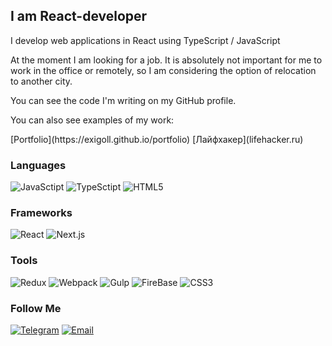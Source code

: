 ## I am React-developer
<p>I develop web applications in React using TypeScript / JavaScript</p>
<p>At the moment I am looking for a job. It is absolutely not important for me to work in the office or remotely, so I am considering the option of relocation to another city.</p>
<p>You can see the code I'm writing on my GitHub profile.</p>
<p>You can also see examples of my work: </p>
[Portfolio](https://exigoll.github.io/portfolio)
[Лайфхакер](lifehacker.ru)

### Languages
![JavaSctipt](https://img.shields.io/badge/-JavaScript-black?style=for-the-badge&logo=javascript) ![TypeSctipt](https://img.shields.io/badge/-TypeScript-black?style=for-the-badge&logo=typescript) ![HTML5](https://img.shields.io/badge/-HTML-black?style=for-the-badge&logo=html5)

### Frameworks
![React](https://img.shields.io/badge/-React-black?style=for-the-badge&logo=React) ![Next.js](https://img.shields.io/badge/-Next.js-black?style=for-the-badge&logo=next.js)

### Tools
![Redux](https://img.shields.io/badge/-Redux-black?style=for-the-badge&logo=redux&logoColor=764ABC) ![Webpack](https://img.shields.io/badge/-Webpack-black?style=for-the-badge&logo=webpack) ![Gulp](https://img.shields.io/badge/-Gulp-black?style=for-the-badge&logo=gulp) ![FireBase](https://img.shields.io/badge/-FireBase-black?style=for-the-badge&logo=fireBase&logoColor=blue) ![CSS3](https://img.shields.io/badge/-CSS3-black?style=for-the-badge&logo=css3&logoColor=blue)

### Follow Me
[![Telegram](https://img.shields.io/badge/-Telegram-black?style=for-the-badge&logo=telegram)](https://t.me/exigoll) [![Email](https://img.shields.io/badge/-Email-black?style=for-the-badge&logo=gmail&logoColor=blue)](mailto:exigoll@bk.ru)
